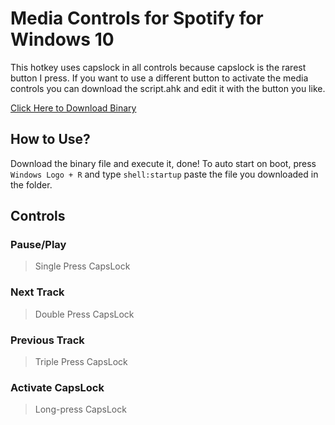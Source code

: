 # Media Controls for Spotify for Windows 10
This hotkey uses capslock in all controls because capslock is the rarest button I press. If you want to use a different button to activate the media controls you can download the script.ahk and edit it with the button you like.

[Click Here to Download Binary](https://github.com/alohajaycee/ahk-media_controls/releases/tag/v1.0-stable)
## How to Use?
Download the binary file and execute it, done! To auto start on boot, press `` Windows Logo + R `` and type `shell:startup` paste the file you downloaded in the folder.
## Controls
### Pause/Play
>Single Press CapsLock
### Next Track
>Double Press CapsLock
### Previous Track
>Triple Press CapsLock
### Activate CapsLock
> Long-press CapsLock
